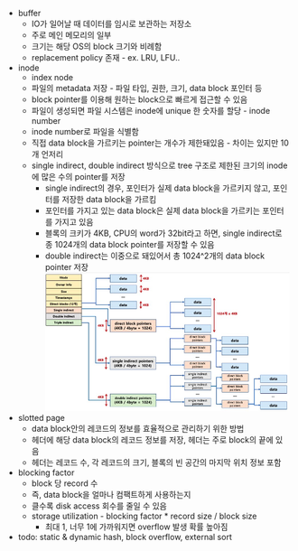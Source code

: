 * buffer
  * IO가 일어날 때 데이터를 임시로 보관하는 저장소
  * 주로 메인 메모리의 일부
  * 크기는 해당 OS의 block 크기와 비례함
  * replacement policy 존재 - ex. LRU, LFU..
* inode
  * index node
  * 파일의 metadata 저장 - 파일 타입, 권한, 크기, data block 포인터 등
  * block pointer를 이용해 원하는 block으로 빠르게 접근할 수 있음
  * 파일이 생성되면 파일 시스템은 inode에 unique 한 숫자를 할당 - inode number
  * inode number로 파일을 식별함
  * 직접 data block을 가르키는 pointer는 개수가 제한돼있음 - 차이는 있지만 10개 언저리
  * single indirect, double indirect 방식으로 tree 구조로 제한된 크기의 inode에 많은 수의 pointer를 저장
    * single indirect의 경우, 포인터가 실제 data block을 가르키지 않고, 포인터를 저장한 data block을 가르킴
    * 포인터를 가지고 있는 data block은 실제 data block을 가르키는 포인터를 가지고 있음
    * 블록의 크키가 4KB, CPU의 word가 32bit라고 하면, single indirect로 종 1024개의 data block pointer를 저장할 수 있음
    * double indirect는 이중으로 돼있어서 총 1024^2개의 data block pointer 저장
  ![inode](../img/inode.jpg)
* slotted page
  * data block안의 레코드의 정보를 효율적으로 관리하기 위한 방법
  * 헤더에 해당 data block의 레코드 정보를 저장, 헤더는 주로 block의 끝에 있음
  * 헤더는 레코드 수, 각 레코드의 크기, 블록의 빈 공간의 마지막 위치 정보 포함
* blocking factor
  * block 당 record 수
  * 즉, data block을 얼마나 컴팩트하게 사용하는지
  * 클수록 disk access 회수를 줄일 수 있음
  * storage utilization - blocking factor * record size / block size
    * 최대 1, 너무 1에 가까워지면 overflow 발생 확률 높아짐
* todo: static & dynamic hash, block overflow, external sort